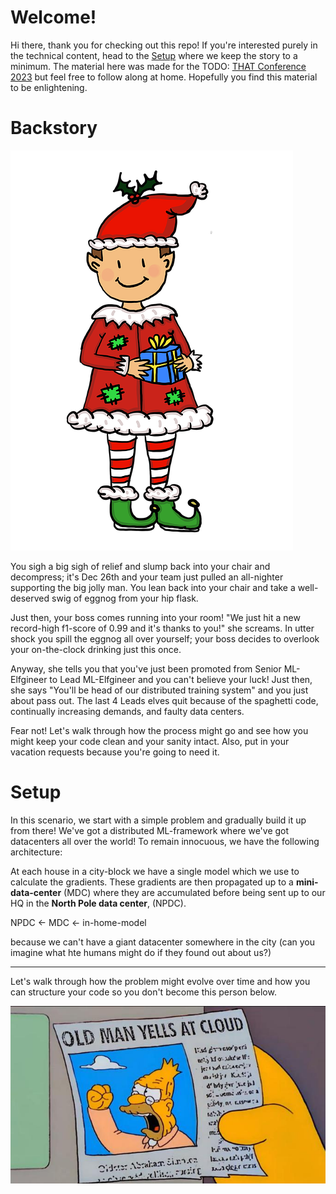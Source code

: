 # Welcome!

Hi there, thank you for checking out this repo! If you're interested purely in the technical content, head to the
[Setup](#Setup) where we keep the story to a minimum. The material here was made for the TODO: [THAT Conference 2023]()
but feel free to follow along at home. Hopefully you find this material to be enlightening.

# Backstory

![elf.png](assets/elf.png)

You sigh a big sigh of relief and slump back into your chair and decompress; it's Dec 26th and your team just pulled an
all-nighter supporting the big jolly man. You lean back into your chair and take a well-deserved swig of eggnog from
your hip flask.

Just then, your boss comes running into your room! "We just hit a new record-high f1-score of 0.99 and it's thanks to
you!"
she screams. In utter shock you spill the eggnog all over yourself; your boss decides to overlook your on-the-clock
drinking just this once.

Anyway, she tells you that you've just been promoted from Senior ML-Elfgineer to Lead ML-Elfgineer and you can't
believe your luck! Just then, she says "You'll be head of our distributed training system" and you just about pass out.
The last 4 Leads elves quit because of the spaghetti code, continually increasing demands, and faulty data centers.

Fear not! Let's walk through how the process might go and see how you might keep your code clean and your sanity intact.
Also, put in your vacation requests
because you're going to need it.

# Setup

In this scenario, we start with a simple problem and gradually build it up from there! We've got a distributed
ML-framework where we've got datacenters all over the world! To remain innocuous, we have the following architecture:

At each house in a city-block we have a single model which we use to calculate the gradients. These gradients are then
propagated up to a **mini-data-center** (MDC) where they are accumulated before being sent up to our HQ in the
**North Pole data center**, (NPDC).

NPDC <- MDC <- in-home-model

because we can't have a giant datacenter somewhere in the city (can you imagine what hte humans might do if they found
out about us?)

---

Let's walk through how the problem might evolve over time and how you can structure your code so
you don't become this person below.

![simpson.jpg](assets%2Fsimpson.jpg)
